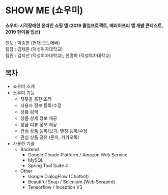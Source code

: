 # SHOW ME (쇼우미)
**쇼우미-시각장애인 온라인 쇼핑 앱 (2019 졸업프로젝트, 배리어프리 앱 개발 콘테스트, 2019 한이음 입선)**

멘토 : 박종한 (현대 오토에버) <br>
팀장 : 김채윤 (덕성여자대학교) <br>
팀원 : 김지선 (덕성여자대학교), 천명희 (덕성여자대학교) <br>

## 목차
- 쇼우미 소개
- 소우미 기능
  - 챗봇을 통한 조작
  - 사용자 정보 등록/수정
  - 상품 검색
  - 상품 상세 정보 제공
  - 상품 리뷰 정보 제공
  - 관심 상품 등록/보기, 별칭 등록/수정
  - 관심 상품 공유 (문자, 카카오톡)
- 사용한 기술
  - Backend
    - Google Cloude Platform / Amazon Web Service
    - MySQL
    - Spring Tool Suite 4
  - Other
    - Google DialogFlow (Chatbot)
    - Beautiful Soup / Selenium (Web Scrapint)
    - Tensorflow / Inception V3
  
  
